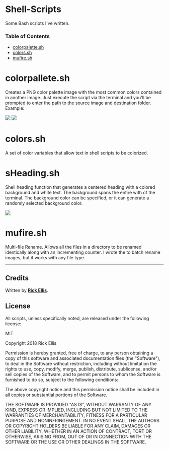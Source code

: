 # Shell-Scripts
Some Bash scripts I've written.

### Table of Contents

* [colorpalette.sh](#colorpalletesh)
* [colors.sh](#colorssh)
* [mufire.sh](#mufiresh)



# colorpallete.sh
Creates a PNG color palette image with the most common colors contained in another image. Just execute the script via the terminal and you'll be prompted to enter the path to the source image and destination folder. Example:

<img src="https://i.imgur.com/G0olWDV.png" />

<img src="https://i.imgur.com/pNjQHUm.jpg" />

# colors.sh
A set of color variables that allow text in shell scripts to be colorized.

# sHeading.sh
Shell heading function that generates a centered heading with a colored background and white text. The background spans the entire with of the terminal. The background color can be specified, or it can generate a randomly selected background color.

<img src="https://i.imgur.com/XwiYgiv.png" />

# mufire.sh
Multi-file Rename. Allows all the files in a directory to be renamed identically along with an incrementing counter. I wrote the to batch rename images, but it works with any file type.

---

## Credits

Written by __[Rick Ellis](http://rickellis.com/)__.

## License

All scripts, unless specifically noted, are released under the following license:

MIT

Copyright 2018 Rick Ellis

Permission is hereby granted, free of charge, to any person obtaining a copy of this software and associated documentation files (the "Software"), to deal in the Software without restriction, including without limitation the rights to use, copy, modify, merge, publish, distribute, sublicense, and/or sell copies of the Software, and to permit persons to whom the Software is furnished to do so, subject to the following conditions:

The above copyright notice and this permission notice shall be included in all copies or substantial portions of the Software.

THE SOFTWARE IS PROVIDED "AS IS", WITHOUT WARRANTY OF ANY KIND, EXPRESS OR IMPLIED, INCLUDING BUT NOT LIMITED TO THE WARRANTIES OF MERCHANTABILITY, FITNESS FOR A PARTICULAR PURPOSE AND NONINFRINGEMENT. IN NO EVENT SHALL THE AUTHORS OR COPYRIGHT HOLDERS BE LIABLE FOR ANY CLAIM, DAMAGES OR OTHER LIABILITY, WHETHER IN AN ACTION OF CONTRACT, TORT OR OTHERWISE, ARISING FROM, OUT OF OR IN CONNECTION WITH THE SOFTWARE OR THE USE OR OTHER DEALINGS IN THE SOFTWARE.
